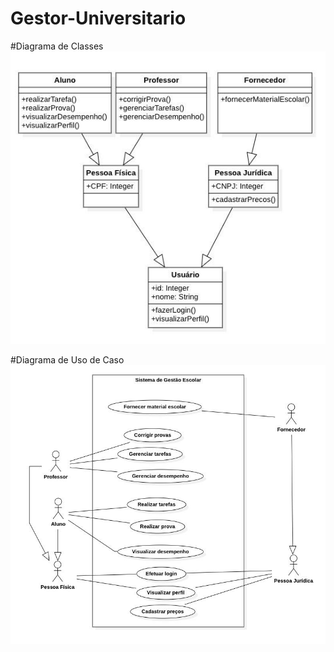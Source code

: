 # Gestor-Universitario

#Diagrama de Classes
![Diagrama de Classes](https://github.com/PI-41/Gestor-Universitario/blob/main/Diagrama%20de%20Classes.jpg)

#Diagrama de Uso de Caso
![Diagrama de Uso de Caso](https://github.com/PI-41/Gestor-Universitario/blob/main/Diagrama%20de%20Uso%20de%20Caso.jpg)
